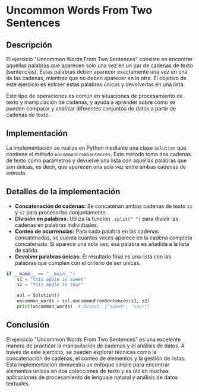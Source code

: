 # Uncommon Words From Two Sentences

## Descripción

El ejercicio "Uncommon Words From Two Sentences" consiste en encontrar aquellas palabras que aparecen solo una vez en un par de cadenas de texto (sentencias). Estas palabras deben aparecer exactamente una vez en una de las cadenas, mientras que no deben aparecer en la otra. El objetivo de este ejercicio es extraer estas palabras únicas y devolverlas en una lista.

Este tipo de operaciones es común en situaciones de procesamiento de texto y manipulación de cadenas, y ayuda a aprender sobre cómo se pueden comparar y analizar diferentes conjuntos de datos a partir de cadenas de texto.

## Implementación

La implementación se realiza en Python mediante una clase `Solution` que contiene el método `uncommonFromSentences`. Este método toma dos cadenas de texto como parámetros y devuelve una lista con aquellas palabras que son únicas, es decir, que aparecen una sola vez entre ambas cadenas de entrada.

## Detalles de la implementación

- **Concatenación de cadenas:** Se concatenan ambas cadenas de texto `s1` y `s2` para procesarlas conjuntamente.
- **División en palabras:** Utiliza la función `.split(" ")` para dividir las cadenas en palabras individuales.
- **Conteo de ocurrencias:** Para cada palabra en las cadenas concatenadas, se cuenta cuántas veces aparece en la cadena completa concatenada. Si aparece una sola vez, esa palabra es añadida a la lista de salida.
- **Devolver palabras únicas:** El resultado final es una lista con las palabras que cumplen con el criterio de ser únicas.

```python
if __name__ == "__main__":
    s1 = "this apple is sweet"
    s2 = "this apple is sour"

    sol = Solution()
    uncommon_words = sol.uncommonFromSentences(s1, s2)
    print(uncommon_words)  # Output: ["sweet", "sour"]
```

## Conclusión

El ejercicio "Uncommon Words From Two Sentences" es una excelente manera de practicar la manipulación de cadenas y el análisis de datos. A través de este ejercicio, se pueden explorar técnicas como la concatenación de cadenas, el conteo de elementos y la gestión de listas. Esta implementación demuestra un enfoque simple para encontrar elementos únicos en dos colecciones de texto y es útil en muchas aplicaciones de procesamiento de lenguaje natural y análisis de datos textuales.

